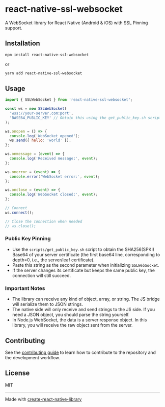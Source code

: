 # react-native-ssl-websocket

A WebSocket library for React Native (Android & iOS) with SSL Pinning support.

## Installation

```sh
npm install react-native-ssl-websocket
```

or

```sh
yarn add react-native-ssl-websocket
```

## Usage

```js
import { SSLWebSocket } from 'react-native-ssl-websocket';

const ws = new SSLWebSocket(
  'wss://your-server.com:port',
  'BASE64_PUBLIC_KEY' // Obtain this using the get_public_key.sh script; use the SHA256(SPKI) Base64 at depth=0
);

ws.onopen = () => {
  console.log('WebSocket opened');
  ws.send({ hello: 'world' });
};

ws.onmessage = (event) => {
  console.log('Received message:', event);
};

ws.onerror = (event) => {
  console.error('WebSocket error:', event);
};

ws.onclose = (event) => {
  console.log('WebSocket closed:', event);
};

// Connect
ws.connect();

// Close the connection when needed
// ws.close();
```

### Public Key Pinning

- Use the `scripts/get_public_key.sh` script to obtain the SHA256(SPKI) Base64 of your server certificate (the first base64 line, corresponding to depth=0, i.e., the server/leaf certificate).
- Paste this string as the second parameter when initializing `SSLWebSocket`.
- If the server changes its certificate but keeps the same public key, the connection will still succeed.

### Important Notes

- The library can receive any kind of object, array, or string. The JS bridge will serialize them to JSON strings.
- The native side will only receive and send strings to the JS side. If you need a JSON object, you should parse the string yourself.
- In Node.js WebSocket, the data is a server response object. In this library, you will receive the raw object sent from the server.

## Contributing

See the [contributing guide](CONTRIBUTING.md) to learn how to contribute to the repository and the development workflow.

## License

MIT

---

Made with [create-react-native-library](https://github.com/callstack/react-native-builder-bob)
